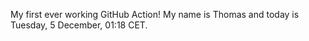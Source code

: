 My first ever working GitHub Action!
My name is Thomas and today is Tuesday, 5 December, 01:18 CET. 

